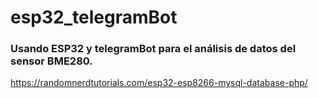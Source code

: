 # esp32_telegramBot

### Usando ESP32 y telegramBot para el análisis de datos del sensor BME280.

https://randomnerdtutorials.com/esp32-esp8266-mysql-database-php/

